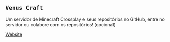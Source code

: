 

## `Venus Craft`
Um servidor de Minecraft Crossplay e seus repositórios no GitHub, entre no servidor ou colabore com os repositórios! (opcional)

<a href="https://venuscraft.github.io">Website</a>
